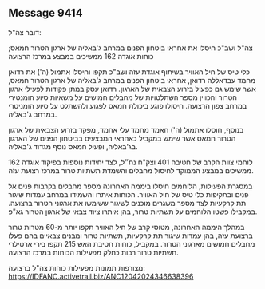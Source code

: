 ## Message 9414

דובר צה"ל:

צה"ל ושב"כ חיסלו את אחראי ביטחון הפנים במרחב ג'באליה של ארגון הטרור חמאס; כוחות אוגדה 162 ממשיכים במבצע במרכז הרצועה

כלי טיס של חיל האוויר בשיתוף אוגדת עזה ושב"כ תקפו וחיסלו אתמול (ה') את רדואן מחמד עבדאללה רדואן, אחראי ביטחון הפנים במרחב ג'באליה של ארגון הטרור חמאס, אשר שימש גם כפעיל בזרוע הצבאית של הארגון. רדואן עסק במתן פקודות לפעילי ארגון הטרור והכווין מספר השתלטויות של מחבלים חמושים על משאיות סיוע הומנטירי במרחב צפון הרצועה. חיסולו פוגע ביכולת חמאס לפגוע ולהשתלט על סיוע הומניטרי במרחב ג'באליה. 

בנוסף, חוסלו אתמול (ה') חאמד מחמד עלי אחמד, מפקד בזרוע הצבאית של ארגון הטרור חמאס אשר שימש במקביל כאחראי המבצעים בביטחון הפנים של הארגון בג'באליה, ופעיל חמאס נוסף מגדוד ג'באליה.

לוחמי צוות הקרב של חטיבה 401 וצק"ח נח״ל, לצד יחידות נוספות בפיקוד אוגדה 162 ממשיכים במבצע הממוקד לחיסול מחבלים והשמדת תשתיות טרור במרכז רצועת עזה.

במסגרת הפעילות, הלוחמים חיסלו ביממה האחרונה מספר מחבלים בקרבות פנים אל פנים ובתקיפות כלי טיס של חיל האוויר. 
הכוחות איתרו והשמידו במרחב עמדות שיגור תת קרקעיות לצד מספר משגרים מוכנים לשיגור ששימשו את ארגוני הטרור ברצועה. במקבילו פשטו הלוחמים על תשתיות טרור, בהן איתרו ציוד צבאי של ארגון הטרור גא"פ. 

במהלך היממה האחרונה, מטוסי קרב של חיל האוויר תקפו יותר מ-60 מטרות טרור ברצועת עזה, בהן עמדות שיגור תת קרקעיות, תשתיות טרור ומבנים צבאיים בהם פעלו מחבלים חמושים מארגוני הטרור.
במקביל, כוחות חטיבת האש 215 תקפו בירי ארטילרי תשתיות טרור רבות כחלק מפעילות הכוחות במרכז הרצועה.

מצורפות תמונות מפעילות כוחות צה"ל ברצועה: https://IDFANC.activetrail.biz/ANC12042024346638396

